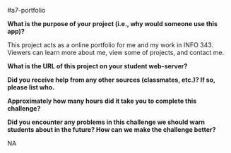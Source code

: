 #a7-portfolio


**What is the purpose of your project (i.e., why would someone use this app)?**

This project acts as a online portfolio for me and my work in INFO 343. Viewers can learn more about me, view some of projects, and contact me. 

**What is the URL of this project on your student web-server?**


**Did you receive help from any other sources (classmates, etc.)? If so, please list who.**


**Approximately how many hours did it take you to complete this challenge?**


**Did you encounter any problems in this challenge we should warn students about in the future? How can we make the challenge better?**

NA
